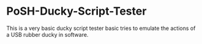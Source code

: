 # PoSH-Ducky-Script-Tester
This is a very basic ducky script tester basic tries to emulate the actions of a USB rubber ducky in software.

